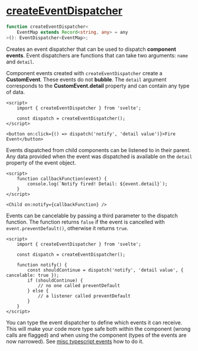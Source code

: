 # [createEventDispatcher](https://svelte.dev/docs/svelte#createeventdispatcher)
```ts
function createEventDispatcher<
	EventMap extends Record<string, any> = any
>(): EventDispatcher<EventMap>;
```
Creates an event dispatcher that can be used to dispatch **component events**. Event dispatchers are functions that can take two arguments: `name` and `detail`.

Component events created with `createEventDispatcher` create a **CustomEvent**. These events do not **bubble**. The `detail` argument corresponds to the **CustomEvent.detail** property and can contain any type of data.
```sveltehtml
<script>
	import { createEventDispatcher } from 'svelte';

	const dispatch = createEventDispatcher();
</script>

<button on:click={() => dispatch('notify', 'detail value')}>Fire Event</button>
```
Events dispatched from child components can be listened to in their parent. Any data provided when the event was dispatched is available on the `detail` property of the event object.
```sveltehtml
<script>
	function callbackFunction(event) {
		console.log(`Notify fired! Detail: ${event.detail}`);
	}
</script>

<Child on:notify={callbackFunction} />
```
Events can be cancelable by passing a third parameter to the dispatch function. The function returns `false` if the event is cancelled with `event.preventDefault()`, otherwise it returns `true`.
```sveltehtml
<script>
	import { createEventDispatcher } from 'svelte';

	const dispatch = createEventDispatcher();

	function notify() {
		const shouldContinue = dispatch('notify', 'detail value', { cancelable: true });
		if (shouldContinue) {
			// no one called preventDefault
		} else {
			// a listener called preventDefault
		}
	}
</script>
```
You can type the event dispatcher to define which events it can receive. This will make your code more type safe both within the component (wrong calls are flagged) and when using the component (types of the events are now narrowed). See [misc typescript events](/misc/typescript/script-lang-ts/events) how to do it.
